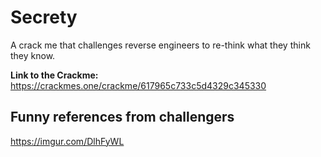 Secrety
=======
A crack me that challenges reverse engineers to re-think what they think they know.

**Link to the Crackme:** https://crackmes.one/crackme/617965c733c5d4329c345330

Funny references from challengers
---------------------------------
https://imgur.com/DlhFyWL

